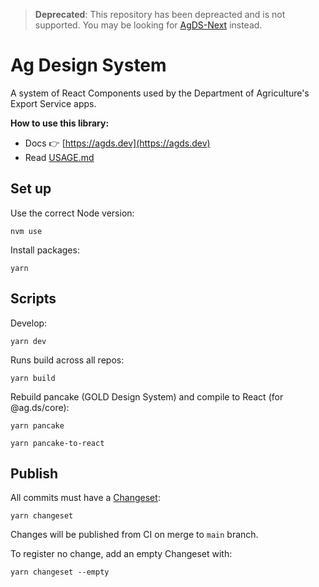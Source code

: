 > **Deprecated**: This repository has been depreacted and is not supported. You may be looking for [AgDS-Next](https://github.com/steelthreads/agds-next) instead.

# Ag Design System 

A system of React Components used by the Department of Agriculture's Export Service apps.

**How to use this library:**

* Docs 👉 [https://agds.dev](https://agds.dev)
* Read [USAGE.md](./USAGE.md)

## Set up 

Use the correct Node version:

    nvm use

Install packages:

    yarn 

## Scripts

Develop:

    yarn dev

Runs build across all repos:

    yarn build

Rebuild pancake (GOLD Design System) and compile to React (for @ag.ds/core):

    yarn pancake
    
    yarn pancake-to-react

## Publish 

All commits must have a [Changeset](https://github.com/changesets/changesets):

    yarn changeset

Changes will be published from CI on merge to `main` branch. 

To register no change, add an empty Changeset with:

    yarn changeset --empty 

